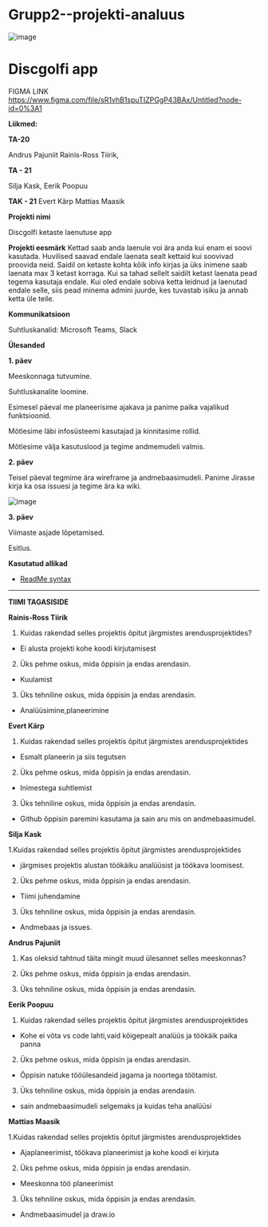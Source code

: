 # Grupp2--projekti-analuus
![image](https://user-images.githubusercontent.com/93243148/156522284-b30728c1-23e4-41e0-a25c-f0111eb3ed0f.png)


# Discgolfi app
 
FIGMA LINK https://www.figma.com/file/sR1vhB1spuTIZPGgP43BAx/Untitled?node-id=0%3A1


**Liikmed:**

**TA-20**

Andrus Pajuniit
Rainis-Ross Tiirik,

**TA - 21**

Silja Kask,
Eerik Poopuu

**TAK - 21**
Evert Kärp
Mattias Maasik

**Projekti nimi** 

Discgolfi ketaste laenutuse app

**Projekti eesmärk**
Kettad saab anda laenule voi ära anda kui enam ei soovi kasutada. Huvilised saavad endale laenata sealt kettaid kui soovivad proovida neid. Saidil on ketaste kohta kõik info kirjas ja üks inimene saab laenata max 3 ketast korraga. Kui sa tahad sellelt saidilt ketast laenata pead tegema kasutaja endale. Kui oled endale sobiva ketta leidnud ja laenutad endale selle, siis pead minema admini juurde, kes tuvastab isiku ja annab ketta üle teile.

**Kommunikatsioon**

Suhtluskanalid: Microsoft Teams, Slack

**Ülesanded**

**1. päev**

Meeskonnaga tutvumine.

Suhtluskanalite loomine.

Esimesel päeval me planeerisime ajakava ja panime paika vajalikud funktsioonid. 

Mõtlesime läbi infosüsteemi kasutajad ja kinnitasime rollid. 

Mõtlesime välja kasutuslood ja tegime andmemudeli valmis.


**2. päev**

Teisel päeval tegmime ära wireframe ja andmebaasimudeli. Panime Jirasse kirja ka osa issuesi ja tegime ära ka wiki.

![image](https://user-images.githubusercontent.com/93243148/156725699-16ed6a9d-fa05-41bb-978c-2c382be338e9.png)

**3. päev**



Viimaste asjade lõpetamised.

Esitlus.

**Kasutatud allikad**
- [ReadMe syntax](https://daringfireball.net/projects/markdown/syntax#list)

-----------
**TIIMI TAGASISIDE**


**Rainis-Ross Tiirik**

1. Kuidas rakendad selles projektis õpitut järgmistes arendusprojektides?
- Ei alusta projekti kohe koodi kirjutamisest

2. Üks pehme oskus, mida õppisin ja endas arendasin.
- Kuulamist
3. Üks tehniline oskus, mida õppisin ja endas arendasin.
- Analüüsimine,planeerimine

**Evert Kärp**

1. Kuidas rakendad selles projektis õpitut järgmistes arendusprojektides
- Esmalt planeerin ja siis tegutsen

2. Üks pehme oskus, mida õppisin ja endas arendasin.
- Inimestega suhtlemist

3. Üks tehniline oskus, mida õppisin ja endas arendasin.
- Github õppisin paremini kasutama ja sain aru mis on andmebaasimudel.

**Silja Kask**

1.Kuidas rakendad selles projektis õpitut järgmistes arendusprojektides
- järgmises projektis alustan töökäiku analüüsist ja töökava loomisest.

2. Üks pehme oskus, mida õppisin ja endas arendasin.
- Tiimi juhendamine

3. Üks tehniline oskus, mida õppisin ja endas arendasin.
- Andmebaas ja issues.

**Andrus Pajuniit**

1. Kas oleksid tahtnud täita mingit muud ülesannet selles meeskonnas?

2. Üks pehme oskus, mida õppisin ja endas arendasin.

3. Üks tehniline oskus, mida õppisin ja endas arendasin.

**Eerik Poopuu**

1. Kuidas rakendad selles projektis õpitut järgmistes arendusprojektides
- Kohe ei võta vs code lahti,vaid kõigepealt analüüs ja töökäik paika panna

2. Üks pehme oskus, mida õppisin ja endas arendasin.
- Õppisin natuke tööülesandeid jagama ja noortega töötamist.

3. Üks tehniline oskus, mida õppisin ja endas arendasin.
- sain andmebaasimudeli selgemaks ja kuidas teha analüüsi
 
**Mattias Maasik**

1.Kuidas rakendad selles projektis õpitut järgmistes arendusprojektides
- Ajaplaneerimist, töökava planeerimist ja kohe koodi ei kirjuta

2. Üks pehme oskus, mida õppisin ja endas arendasin.
- Meeskonna töö planeerimist

3. Üks tehniline oskus, mida õppisin ja endas arendasin.
- Andmebaasimudel ja draw.io




